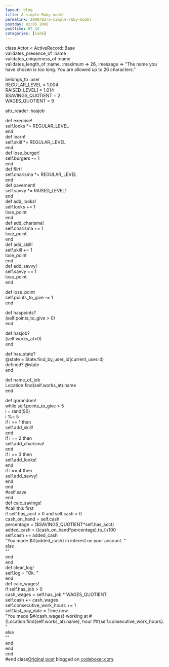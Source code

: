 ```yaml
---
layout: blog
title: A simple Ruby model
permalink: 2008/02/a-simple-ruby-model
postday: 02/05 2008
posttime: 07_44
categories: [Code]
---
```


<p>class Actor &lt; ActiveRecord::Base<br />
  validates_presence_of :name<br />
  validates_uniqueness_of :name<br />
  validates_length_of :name, :maximum =&gt; 26, :message =&gt; "The name you have chosen is too long. You are allowed up to 26 characters."</p>
<p>  belongs_to :user<br />
  REGULAR_LEVEL = 1.004<br />
  RAISED_LEVEL1 = 1.014<br />
  $SAVINGS_QUOTIENT = 2<br />
  WAGES_QUOTIENT = 9</p>
<p>  attr_reader :hasjob</p>
<p>  def exercise!<br />
    self.looks *= REGULAR_LEVEL<br />
  end<br />
  def learn!<br />
    self.skill *= REGULAR_LEVEL<br />
  end<br />
  def lose_burger!<br />
    self.burgers -= 1<br />
  end<br />
  def flirt!<br />
    self.charisma *= REGULAR_LEVEL<br />
  end<br />
  def pavement!<br />
    self.savvy *= RAISED_LEVEL1<br />
  end<br />
  def add_looks!<br />
    self.looks += 1<br />
    lose_point<br />
  end<br />
  def add_charisma!<br />
    self.charisma += 1<br />
    lose_point<br />
  end<br />
  def add_skill!<br />
    self.skill += 1<br />
    lose_point<br />
  end<br />
  def add_savvy!<br />
    self.savvy += 1<br />
    lose_point<br />
  end</p>
<p>  def lose_point<br />
    self.points_to_give -= 1<br />
  end</p>
<p>  def haspoints?<br />
    (self.points_to_give &gt; 0)<br />
  end</p>
<p>  def hasjob?<br />
    (self.works_at&gt;0)<br />
  end</p>
<p>  def has_state?<br />
    @state = State.find_by_user_id(current_user.id)<br />
    defined? @state<br />
  end</p>
<p>  def name_of_job<br />
    Location.find(self.works_at).name<br />
  end</p>
<p>  def gorandom!<br />
    while self.points_to_give &gt; 5<br />
      i = rand(90)<br />
      i %= 5<br />
      if i == 1 then<br />
        self.add_skill!<br />
      end<br />
      if i == 2 then<br />
        self.add_charisma!<br />
      end<br />
      if i == 3 then<br />
        self.add_looks!<br />
      end<br />
      if i == 4 then<br />
        self.add_savvy!<br />
      end<br />
    end<br />
    #self.save<br />
  end<br />
  def calc_savings!<br />
    #call this first<br />
    if self.has_acct &gt; 0 and self.cash &gt; 0<br />
      cash_on_hand = self.cash<br />
      percentage = ($SAVINGS_QUOTIENT*self.has_acct)<br />
      added_cash = ((cash_on_hand*percentage).to_i)/100<br />
      self.cash += added_cash<br />
      "You made $#{added_cash} in interest on your account. "<br />
    else<br />
      ""<br />
    end<br />
  end<br />
  def clear_log!<br />
    self.log = "Ok. "<br />
  end<br />
  def calc_wages!<br />
    if self.has_job &gt; 0<br />
      cash_wages = self.has_job * WAGES_QUOTIENT<br />
      self.cash += cash_wages<br />
      self.consecutive_work_hours += 1<br />
      self.last_pay_date = Time.now<br />
      "You made $#{cash_wages} working at #{Location.find(self.works_at).name}, hour ##{self.consecutive_work_hours}. "<br />
    else<br />
      ""<br />
    end<br />
  end<br />
end<br />
#end class<a href="http://www.digbox.net/index.php/RoR/a-simple-ruby-model">Original post</a> blogged on <a href="http://codeboxer.com">codeboxer.com</a>.</p>
